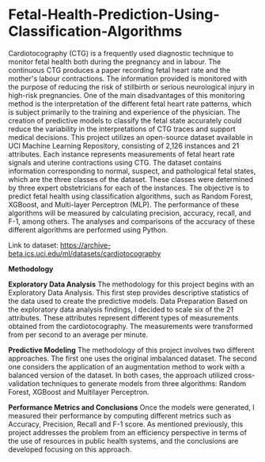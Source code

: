 # Fetal-Health-Prediction-Using-Classification-Algorithms


Cardiotocography (CTG) is a frequently used diagnostic technique to monitor fetal health both during the pregnancy and in labour. The continuous CTG produces a paper recording fetal heart rate and the mother's labour contractions. The information provided is monitored with the purpose of reducing the risk of stillbirth or serious neurological injury in high-risk pregnancies. One of the main disadvantages of this monitoring method is the interpretation of the different fetal heart rate patterns, which is subject primarily to the training and experience of the physician. The creation of predictive models to classify the fetal state accurately could reduce the variability in the interpretations of CTG traces and support medical decisions. 
This project utilizes an open-source dataset available in UCI Machine Learning Repository, consisting of 2,126 instances and 21 attributes. Each instance represents measurements of fetal heart rate signals and uterine contractions using CTG. The dataset contains information corresponding to normal, suspect, and pathological fetal states, which are the three classes of the dataset. These classes were determined by three expert obstetricians for each of the instances.
The objective is to predict fetal health using classification algorithms, such as Random Forest, XGBoost, and Multi-layer Perceptron (MLP). The performance of these algorithms will be measured by calculating precision, accuracy, recall, and F-1, among others. The analyses and comparisons of the accuracy of these different algorithms are performed using Python.

Link to dataset: https://archive-beta.ics.uci.edu/ml/datasets/cardiotocography

**Methodology**

**Exploratory Data Analysis**
The methodology for this project begins with an Exploratory Data Analysis. This first step provides descriptive statistics of the data used to create the predictive models.
Data Preparation
Based on the exploratory data analysis findings, I decided to scale six of the 21 attributes. These attributes represent different types of measurements obtained from the cardiotocography. 
The measurements were transformed from per second to an average per minute.


**Predictive Modeling**
The methodology of this project involves two different approaches. The first one uses the original imbalanced dataset. The second one considers the application of an augmentation method to work with a balanced version of the dataset. In both cases, the approach utilized cross-validation techniques to generate models from three algorithms: Random Forest, XGBoost and Multilayer Perceptron. 

**Performance Metrics and Conclusions**
Once the models were generated, I measured their performance by computing different metrics such as Accuracy, Precision, Recall and F-1 score. 
As mentioned previously, this project addresses the problem from an efficiency perspective in terms of the use of resources in public health systems, and the conclusions are developed focusing on this approach.
